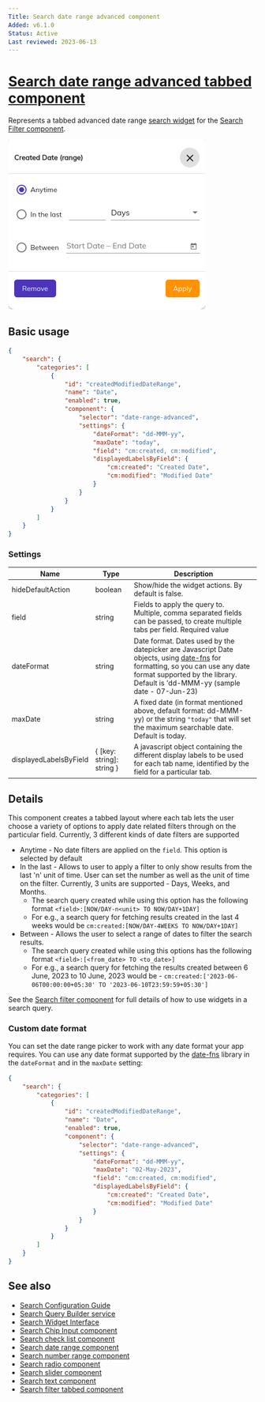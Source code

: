 ```yaml
---
Title: Search date range advanced component
Added: v6.1.0
Status: Active
Last reviewed: 2023-06-13
---
```


# [Search date range advanced tabbed component](../../../lib/content-services/src/lib/search/components/search-date-range-advanced-tabbed/search-date-range-advanced-tabbed.component.ts "Defined in search-date-range.component.ts")

Represents a tabbed advanced date range [search widget](../../../lib/content-services/src/lib/search/models/search-widget.interface.ts) for
the [Search Filter component](search-filter.component.md).

![Date Range Advanced Widget](../../docassets/images/search-date-range-advanced.png)

## Basic usage

```json
{
    "search": {
        "categories": [
            {
                "id": "createdModifiedDateRange",
                "name": "Date",
                "enabled": true,
                "component": {
                    "selector": "date-range-advanced",
                    "settings": {
                        "dateFormat": "dd-MMM-yy",
                        "maxDate": "today",
                        "field": "cm:created, cm:modified",
                        "displayedLabelsByField": {
                            "cm:created": "Created Date",
                            "cm:modified": "Modified Date"
                        }
                    }
                }
            }
        ]
    }
}
```

### Settings

| Name                   | Type                      | Description                                                                                                                                                                                                                                                |
|------------------------|---------------------------|------------------------------------------------------------------------------------------------------------------------------------------------------------------------------------------------------------------------------------------------------------|
| hideDefaultAction      | boolean                   | Show/hide the widget actions. By default is false.                                                                                                                                                                                                         |
| field                  | string                    | Fields to apply the query to. Multiple, comma separated fields can be passed, to create multiple tabs per field. Required value                                                                                                                            |
| dateFormat             | string                    | Date format. Dates used by the datepicker are Javascript Date objects, using [date-fns](https://date-fns.org/v2.30.0/docs/format) for formatting, so you can use any date format supported by the library. Default is 'dd-MMM-yy (sample date - 07-Jun-23) |
| maxDate                | string                    | A fixed date (in format mentioned above, default format: dd-MMM-yy) or the string `"today"` that will set the maximum searchable date. Default is today.                                                                                                   |
| displayedLabelsByField | { [key: string]: string } | A javascript object containing the different display labels to be used for each tab name, identified by the field for a particular tab.                                                                                                                    |

## Details

This component creates a tabbed layout where each tab lets the user choose a variety of options to apply date related filters through on the particular field.
Currently, 3 different kinds of date filters are supported

- Anytime - No date filters are applied on the `field`. This option is selected by default
- In the last - Allows to user to apply a filter to only show results from the last 'n' unit of time. User can set the
  number as well as the unit of time on the filter. Currently, 3 units are supported - Days, Weeks, and Months.
    - The search query created while using this option has the following format
      `<field>:[NOW/DAY-n<unit> TO NOW/DAY+1DAY]`
    - For e.g., a search query for fetching results created in the last 4 weeks would be
      `cm:created:[NOW/DAY-4WEEKS TO NOW/DAY+1DAY]`
- Between - Allows the user to select a range of dates to filter the search results.
    - The search query created while using this options has the following format
      `<field>:[<from_date> TO <to_date>]`
    - For e.g., a search query for fetching the results created between 6 June, 2023 to 10 June, 2023 would be -
      `cm:created:['2023-06-06T00:00:00+05:30' TO '2023-06-10T23:59:59+05:30']`

See the [Search filter component](search-filter.component.md) for full details of how to use widgets
in a search query.

### Custom date format

You can set the date range picker to work with any date format your app requires. You can use
any date format supported by the [date-fns](https://date-fns.org/v2.30.0/docs/format) library
in the `dateFormat` and in the `maxDate` setting:

```json
{
    "search": {
        "categories": [
            {
                "id": "createdModifiedDateRange",
                "name": "Date",
                "enabled": true,
                "component": {
                    "selector": "date-range-advanced",
                    "settings": {
                        "dateFormat": "dd-MMM-yy",
                        "maxDate": "02-May-2023",
                        "field": "cm:created, cm:modified",
                        "displayedLabelsByField": {
                            "cm:created": "Created Date",
                            "cm:modified": "Modified Date"
                        }
                    }
                }
            }
        ]
    }
}
```

## See also

- [Search Configuration Guide](../../user-guide/search-configuration-guide.md)
- [Search Query Builder service](../services/search-query-builder.service.md)
- [Search Widget Interface](../interfaces/search-widget.interface.md)
- [Search Chip Input component](search-chip-input.component.md)
- [Search check list component](search-check-list.component.md)
- [Search date range component](search-date-range.component.md)
- [Search number range component](search-number-range.component.md)
- [Search radio component](search-radio.component.md)
- [Search slider component](search-slider.component.md)
- [Search text component](search-text.component.md)
- [Search filter tabbed component](search-filter-tabbed.component.md)
